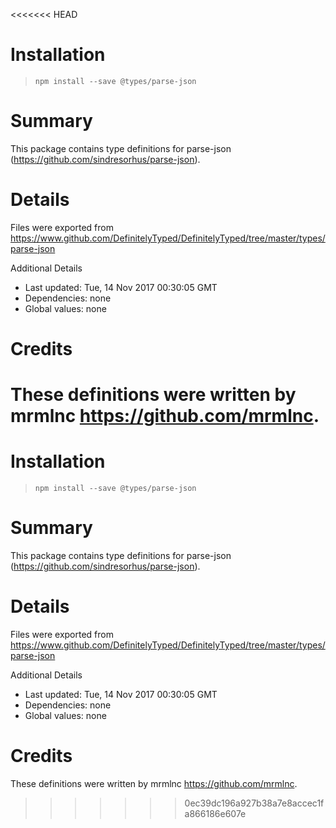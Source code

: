 <<<<<<< HEAD
# Installation
> `npm install --save @types/parse-json`

# Summary
This package contains type definitions for parse-json (https://github.com/sindresorhus/parse-json).

# Details
Files were exported from https://www.github.com/DefinitelyTyped/DefinitelyTyped/tree/master/types/parse-json

Additional Details
 * Last updated: Tue, 14 Nov 2017 00:30:05 GMT
 * Dependencies: none
 * Global values: none

# Credits
These definitions were written by mrmlnc <https://github.com/mrmlnc>.
=======
# Installation
> `npm install --save @types/parse-json`

# Summary
This package contains type definitions for parse-json (https://github.com/sindresorhus/parse-json).

# Details
Files were exported from https://www.github.com/DefinitelyTyped/DefinitelyTyped/tree/master/types/parse-json

Additional Details
 * Last updated: Tue, 14 Nov 2017 00:30:05 GMT
 * Dependencies: none
 * Global values: none

# Credits
These definitions were written by mrmlnc <https://github.com/mrmlnc>.
>>>>>>> 0ec39dc196a927b38a7e8accec1fa866186e607e
